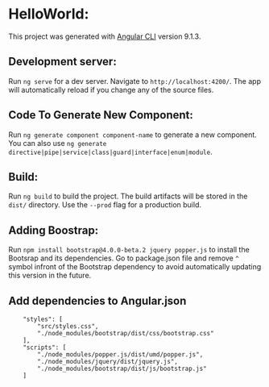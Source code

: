 # HelloWorld: 

This project was generated with [Angular CLI](https://github.com/angular/angular-cli) version 9.1.3.

## Development server:

Run `ng serve` for a dev server. Navigate to `http://localhost:4200/`. The app will automatically reload if you change any of the source files.

## Code To Generate New Component: 

Run `ng generate component component-name` to generate a new component. You can also use `ng generate directive|pipe|service|class|guard|interface|enum|module`.

## Build:

Run `ng build` to build the project. The build artifacts will be stored in the `dist/` directory. Use the `--prod` flag for a production build.

## Adding Boostrap:

Run `npm install bootstrap@4.0.0-beta.2 jquery popper.js` to install the Bootsrap and its dependencies. Go to package.json file and remove `^` symbol infront of the Bootstrap dependency to avoid automatically updating this version in the future.

## Add dependencies to Angular.json
        
        "styles": [
            "src/styles.css",
            "./node_modules/bootstrap/dist/css/bootstrap.css"
        ],
        "scripts": [
            "./node_modules/popper.js/dist/umd/popper.js",
            "./node_modules/jquery/dist/jquery.js",
            "./node_modules/bootstrap/dist/js/bootstrap.js"
        ]